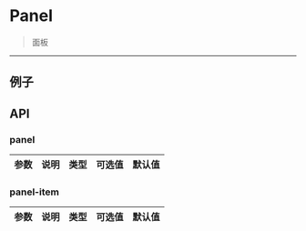 # Panel
> 面板
----------

## 例子

## API
### panel

| 参数 | 说明 | 类型 | 可选值 | 默认值 |
|------|-------|---------|-------|--------|

### panel-item

| 参数 | 说明 | 类型 | 可选值 | 默认值 |
|------|-------|---------|-------|--------|